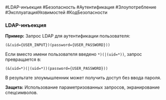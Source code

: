 #LDAP-инъекция #Безопасность #Аутентификация #Злоупотребление #ЭксплуатацияУязвимостей #КодБезопасности
### **LDAP-инъекция**

**Пример:** Запрос LDAP для аутентификации пользователя:

```ldap
(&(uid={USER_INPUT})(password={USER_PASSWORD}))
```

Если вместо имени пользователя введено `*)(|(uid=*))`, запрос превращается в:

```ldap
(&(uid=*)(|(uid=*))(password={USER_PASSWORD}))
```

В результате злоумышленник может получить доступ без ввода пароля.

**Защита:** Использование параметризованных запросов, экранирование спецсимволов.